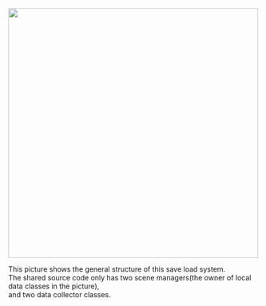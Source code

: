 <img src="https://github.com/user-attachments/assets/915abcdf-4962-43ef-b64f-40a0cbad2158" width="500">

This picture shows the general structure of this save load system.  
The shared source code only has two scene managers(the owner of local data classes in the picture),  
and two data collector classes.
